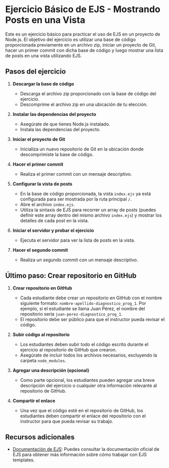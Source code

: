 # Ejercicio Básico de EJS - Mostrando Posts en una Vista

Este es un ejercicio básico para practicar el uso de EJS en un proyecto de Node.js. El objetivo del ejercicio es utilizar una base de código proporcionada previamente en un archivo zip, iniciar un proyecto de Git, hacer un primer commit con dicha base de código y luego mostrar una lista de posts en una vista utilizando EJS.

## Pasos del ejercicio

1. **Descargar la base de código**

   - Descarga el archivo zip proporcionado con la base de código del ejercicio.
   - Descomprime el archivo zip en una ubicación de tu elección.

2. **Instalar las dependencias del proyecto**

   - Asegúrate de que tienes Node.js instalado.
   - Instala las dependencias del proyecto.

3. **Iniciar el proyecto de Git**

   - Inicializa un nuevo repositorio de Git en la ubicación donde descomprimiste la base de código.

4. **Hacer el primer commit**

   - Realiza el primer commit con un mensaje descriptivo.

5. **Configurar la vista de posts**

   - En la base de código proporcionada, la vista `index.ejs` ya está configurada para ser mostrada por la ruta principal `/`.
   - Abre el archivo `index.ejs`.
   - Utiliza la sintaxis de EJS para recorrer un array de posts (puedes definir este array dentro del mismo archivo `index.ejs`) y mostrar los detalles de cada post en la vista.

6. **Iniciar el servidor y probar el ejercicio**

   - Ejecuta el servidor para ver la lista de posts en la vista.

7. **Hacer el segundo commit**

   - Realiza un segundo commit con un mensaje descriptivo.

## Último paso: Crear repositorio en GitHub

1. **Crear repositorio en GitHub**

   - Cada estudiante debe crear un repositorio en GitHub con el nombre siguiente formato: `nombre-apellido-diagnostico_prog_1`. Por ejemplo, si el estudiante se llama Juan Pérez, el nombre del repositorio sería `juan-perez-diagnostico_prog_1`.
   - El repositorio debe ser público para que el instructor pueda revisar el código.

2. **Subir código al repositorio**

   - Los estudiantes deben subir todo el código escrito durante el ejercicio al repositorio de GitHub que crearon.
   - Asegúrate de incluir todos los archivos necesarios, excluyendo la carpeta `node_modules`.

3. **Agregar una descripción (opcional)**

   - Como parte opcional, los estudiantes pueden agregar una breve descripción del ejercicio o cualquier otra información relevante al repositorio de GitHub.

4. **Compartir el enlace**

   - Una vez que el código esté en el repositorio de GitHub, los estudiantes deben compartir el enlace del repositorio con el instructor para que pueda revisar su trabajo.

## Recursos adicionales

- [Documentación de EJS](https://ejs.co/): Puedes consultar la documentación oficial de EJS para obtener más información sobre cómo trabajar con EJS templates.
